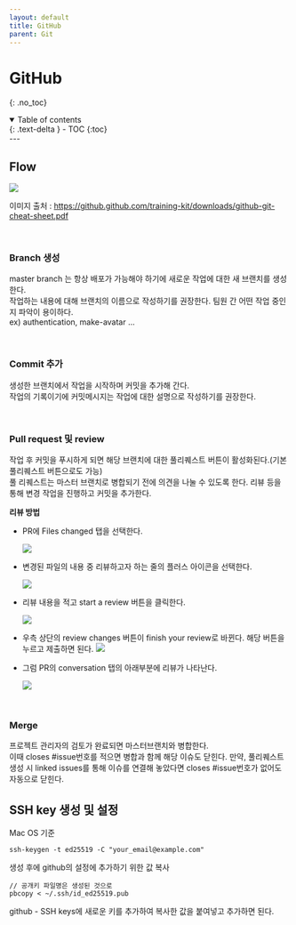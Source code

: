```yaml
---
layout: default
title: GitHub
parent: Git
---
```


# GitHub

{: .no_toc}

<details open markdown="block">
  <summary>
    Table of contents
  </summary>
  {: .text-delta }
- TOC
{:toc}
</details>
---

## Flow

![](../../../images/git/github-flow.png)

이미지 출처 : <https://github.github.com/training-kit/downloads/github-git-cheat-sheet.pdf>

<br>

### Branch 생성

master branch 는 항상 배포가 가능해야 하기에 새로운 작업에 대한 새 브랜치를 생성한다.<br>
작업하는 내용에 대해 브랜치의 이름으로 작성하기를 권장한다. 팀원 간 어떤 작업 중인지 파악이 용이하다. <br>
ex) authentication, make-avatar ...

<br>

### Commit 추가

생성한 브랜치에서 작업을 시작하며 커밋을 추가해 간다.<br>
작업의 기록이기에 커밋메시지는 작업에 대한 설명으로 작성하기를 권장한다.

<br>

### Pull request 및 review

작업 후 커밋을 푸시하게 되면 해당 브랜치에 대한 풀리퀘스트 버튼이 활성화된다.(기본 풀리퀘스트 버튼으로도 가능)<br>
풀 리퀘스트는 마스터 브랜치로 병합되기 전에 의견을 나눌 수 있도록 한다.
리뷰 등을 통해 변경 작업을 진행하고 커밋을 추가한다.

**리뷰 방법**
<br>

- PR에 Files changed 탭을 선택한다.

  ![](../../../images/git/pr-files-changed.png)

- 변경된 파일의 내용 중 리뷰하고자 하는 줄의 플러스 아이콘을 선택한다.

  ![](../../../images/git/pr-select.png)

- 리뷰 내용을 적고 start a review 버튼을 클릭한다.

  ![](../../../images/git/pr-review-write.png)

- 우측 상단의 review changes 버튼이 finish your review로 바뀐다. 해당 버튼을 누르고 제출하면 된다.
  ![](../../../images/git/pr-finish.png)
- 그럼 PR의 conversation 탭의 아래부분에 리뷰가 나타난다.

  ![](../../../images/git/pr-review.png)

<br>

### Merge

프로젝트 관리자의 검토가 완료되면 마스터브랜치와 병합한다.<br>
이때 closes #issue번호를 적으면 병합과 함께 해당 이슈도 닫힌다.
만약, 풀리퀘스트 생성 시 linked issues를 통해 이슈를 연결해 놓았다면 closes #issue번호가 없어도 자동으로 닫힌다.


## SSH key 생성 및 설정
Mac OS 기준
```shell
ssh-keygen -t ed25519 -C "your_email@example.com"
``` 
생성 후에 
github의 설정에 추가하기 위한 값 복사
```
// 공개키 파일명은 생성된 것으로
pbcopy < ~/.ssh/id_ed25519.pub
```

github - SSH keys에 새로운 키를 추가하여 복사한 값을 붙여넣고 추가하면 된다.
